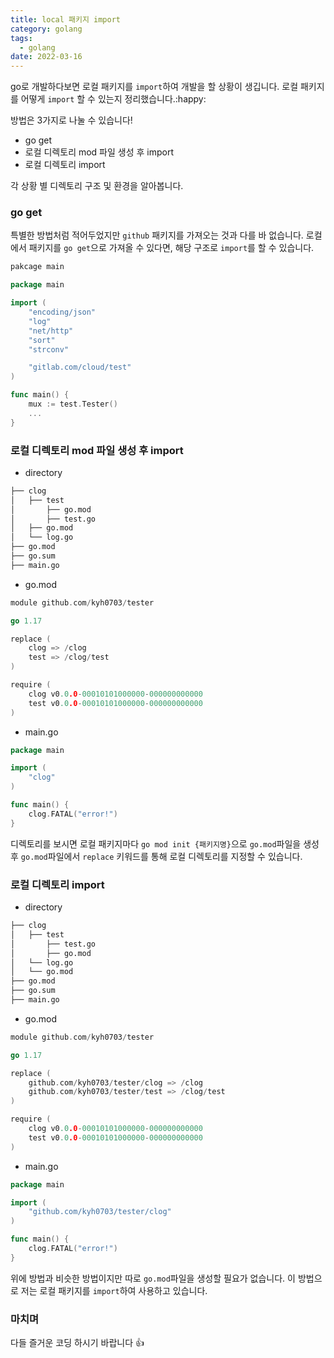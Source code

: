 ```yaml
---
title: local 패키지 import
category: golang
tags:
  - golang
date: 2022-03-16
---
```


go로 개발하다보면 로컬 패키지를 `import`하여 개발을 할 상황이 생깁니다. 로컬 패키지를 어떻게 `import` 할 수 있는지 정리했습니다.:happy:

방법은 3가지로 나눌 수 있습니다!

- go get
- 로컬 디렉토리 mod 파일 생성 후 import
- 로컬 디렉토리 import

각 상황 별 디렉토리 구조 및 환경을 알아봅니다.

### go get

특별한 방법처럼 적어두었지만 `github` 패키지를 가져오는 것과 다를 바 없습니다. 로컬에서 패키지를 `go get`으로 가져올 수 있다면, 해당 구조로 `import`를 할 수 있습니다.

```go
pakcage main

package main

import (
    "encoding/json"
    "log"
    "net/http"
    "sort"
    "strconv"

    "gitlab.com/cloud/test"
)

func main() {
    mux := test.Tester()
    ...
}
```

### 로컬 디렉토리 mod 파일 생성 후 import

- directory

```bash
├── clog
│   ├── test
│       ├── go.mod
│       ├── test.go
│   ├── go.mod
│   └── log.go
├── go.mod
├── go.sum
├── main.go
```

- go.mod

```go
module github.com/kyh0703/tester

go 1.17

replace (
    clog => /clog
    test => /clog/test
)

require (
    clog v0.0.0-00010101000000-000000000000
    test v0.0.0-00010101000000-000000000000
)
```

- main.go

```go
package main

import (
    "clog"
)

func main() {
    clog.FATAL("error!")
}
```

디렉토리를 보시면 로컬 패키지마다 `go mod init {패키지명}`으로 `go.mod`파일을 생성 후 `go.mod`파일에서 `replace` 키워드를 통해 로컬 디렉토리를 지정할 수 있습니다.

### 로컬 디렉토리 import

- directory

```bash
├── clog
│   ├── test
│       ├── test.go
│       ├── go.mod
│   └── log.go
│   └── go.mod
├── go.mod
├── go.sum
├── main.go
```

- go.mod

```go
module github.com/kyh0703/tester

go 1.17

replace (
    github.com/kyh0703/tester/clog => /clog
    github.com/kyh0703/tester/test => /clog/test
)

require (
    clog v0.0.0-00010101000000-000000000000
    test v0.0.0-00010101000000-000000000000
)
```

- main.go

```go
package main

import (
    "github.com/kyh0703/tester/clog"
)

func main() {
    clog.FATAL("error!")
}
```

위에 방법과 비슷한 방법이지만 따로 `go.mod`파일을 생성할 필요가 없습니다. 이 방법으로 저는 로컬 패키지를 `import`하여 사용하고 있습니다.

### 마치며

다들 즐거운 코딩 하시기 바랍니다 👍
